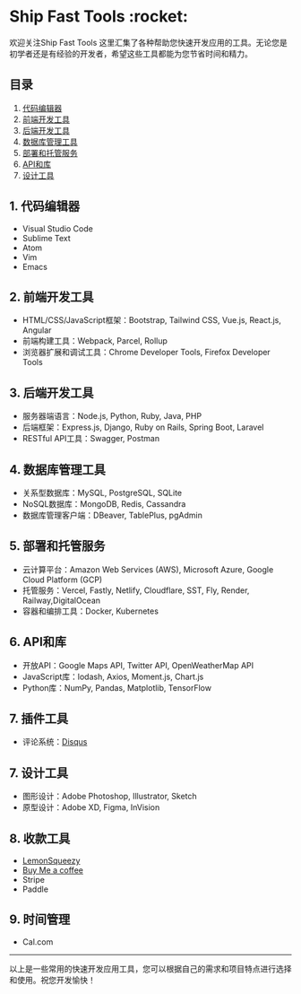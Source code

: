 # Ship Fast Tools &#58;rocket:
欢迎关注Ship Fast Tools
这里汇集了各种帮助您快速开发应用的工具。无论您是初学者还是有经验的开发者，希望这些工具都能为您节省时间和精力。


## 目录

1. [代码编辑器](#1-代码编辑器)
2. [前端开发工具](#2-前端开发工具)
3. [后端开发工具](#3-后端开发工具)
4. [数据库管理工具](#4-数据库管理工具)
5. [部署和托管服务](#5-部署和托管服务)
6. [API和库](#6-api和库)
7. [设计工具](#7-设计工具)

## 1. 代码编辑器

- Visual Studio Code
- Sublime Text
- Atom
- Vim
- Emacs

## 2. 前端开发工具

- HTML/CSS/JavaScript框架：Bootstrap, Tailwind CSS, Vue.js, React.js, Angular
- 前端构建工具：Webpack, Parcel, Rollup
- 浏览器扩展和调试工具：Chrome Developer Tools, Firefox Developer Tools

## 3. 后端开发工具

- 服务器端语言：Node.js, Python, Ruby, Java, PHP
- 后端框架：Express.js, Django, Ruby on Rails, Spring Boot, Laravel
- RESTful API工具：Swagger, Postman

## 4. 数据库管理工具

- 关系型数据库：MySQL, PostgreSQL, SQLite
- NoSQL数据库：MongoDB, Redis, Cassandra
- 数据库管理客户端：DBeaver, TablePlus, pgAdmin

## 5. 部署和托管服务

- 云计算平台：Amazon Web Services (AWS), Microsoft Azure, Google Cloud Platform (GCP)
- 托管服务：Vercel, Fastly, Netlify, Cloudflare, SST, Fly, Render, Railway,DigitalOcean
- 容器和编排工具：Docker, Kubernetes

## 6. API和库

- 开放API：Google Maps API, Twitter API, OpenWeatherMap API
- JavaScript库：lodash, Axios, Moment.js, Chart.js
- Python库：NumPy, Pandas, Matplotlib, TensorFlow

## 7. 插件工具

- 评论系统：[Disqus](https://disqus.com/)

## 7. 设计工具

- 图形设计：Adobe Photoshop, Illustrator, Sketch
- 原型设计：Adobe XD, Figma, InVision

## 8. 收款工具

- [LemonSqueezy](https://www.lemonsqueezy.com/)  
- [Buy Me a coffee](https://www.buymeacoffee.com/) 
- Stripe
- Paddle

## 9. 时间管理

- Cal.com
---

以上是一些常用的快速开发应用工具，您可以根据自己的需求和项目特点进行选择和使用。祝您开发愉快！

